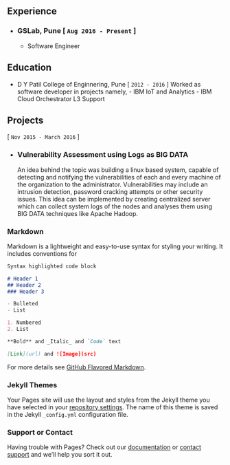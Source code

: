 ## Experience

* ### GSLab, Pune [ ```Aug 2016 - Present``` ]
    - Software Engineer

## Education

* D Y Patil College of Enginnering, Pune [ ```2012 - 2016``` ]
    Worked as software developer in projects namely,
        - IBM IoT and Analytics
        - IBM Cloud Orchestrator L3 Support

## Projects

[ ```Nov 2015 - March 2016``` ]
* ### Vulnerability Assessment using Logs as BIG DATA
    An idea behind the topic was building a linux based system, capable of detecting and notifying the vulnerabilities of each and every machine of the organization to the administrator. Vulnerabilities may include an intrusion detection, password cracking attempts or other security issues. This idea can be implemented by creating centralized server which can collect system logs of the nodes and analyses them using BIG DATA techniques like Apache Hadoop.

### Markdown

Markdown is a lightweight and easy-to-use syntax for styling your writing. It includes conventions for

```markdown
Syntax highlighted code block

# Header 1
## Header 2
### Header 3

- Bulleted
- List

1. Numbered
2. List

**Bold** and _Italic_ and `Code` text

[Link](url) and ![Image](src)
```

For more details see [GitHub Flavored Markdown](https://guides.github.com/features/mastering-markdown/).

### Jekyll Themes

Your Pages site will use the layout and styles from the Jekyll theme you have selected in your [repository settings](https://github.com/abhishek-mane/test-repo/settings). The name of this theme is saved in the Jekyll `_config.yml` configuration file.

### Support or Contact

Having trouble with Pages? Check out our [documentation](https://help.github.com/categories/github-pages-basics/) or [contact support](https://github.com/contact) and we’ll help you sort it out.
